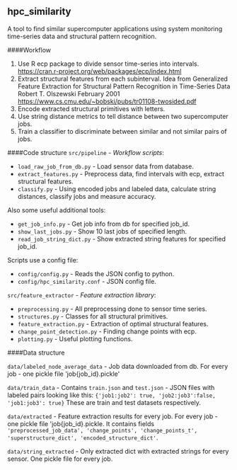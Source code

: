 ## hpc_similarity
A tool to find similar supercomputer applications using system monitoring time-series data and structural pattern recognition.


####Workflow
1. Use R ecp package to divide sensor time-series into intervals.
https://cran.r-project.org/web/packages/ecp/index.html
2. Extract structural features from each subinterval. Idea from Generalized Feature Extraction 
for Structural Pattern Recognition in Time-Series Data Robert T. Olszewski February 2001
https://www.cs.cmu.edu/~bobski/pubs/tr01108-twosided.pdf
3. Encode extracted structural primitives with letters. 
4. Use string distance metrics to tell distance between two supercomputer jobs.
5. Train a classifier to discriminate between similar and not similar pairs of jobs.


####Code structure
`src/pipeline` - *Workflow scripts*:
* `load_raw_job_from_db.py` - Load sensor data from database.
* `extract_features.py` - Preprocess data, find intervals with ecp, extract structural features.
* `classify.py` - Using encoded jobs and labeled data, calculate string distances, classify jobs and measure accuracy.

Also some useful additional tools:
* `get_job_info.py` - Get job info from db for specified job_id.
* `show_last_jobs.py` - Show 10 last jobs of specified length.
* `read_job_string_dict.py` - Show extracted string features for specified job_id.

Scripts use a config file:
* `config/config.py` - Reads the JSON config to python.
* `config/hpc_similarity.conf` - JSON config file.


`src/feature_extractor` - *Feature extraction library*:
* `preprocessing.py` - All preprocessing done to sensor time series.
* `structures.py` - Classes for all structural primitives.
* `feature_extraction.py` - Extraction of optimal structural features.
* `change_point_detection.py` - Finding change points with ecp.
* `plotting.py` - Useful plotting functions.


####Data structure

`data/labeled_node_average_data` - Job data downloaded from db. For every job - one pickle file 'job{job_id}.pickle'

`data/train_data` - Contains `train.json` and `test.json` - JSON files with labeled pairs looking like this:
`{'job1:job2': true, 'job2:job3':false, 'job1:job3': true}`
These are train and test datasets respectively.

`data/extracted` - Feature extraction results for every job. For every job - one pickle file 'job{job_id}.pickle.
It contains fields `'preprocessed_job_data', 'change_points', 'change_points_t', 'superstructure_dict', 'encoded_structure_dict'`.

`data/string_extracted` - Only extracted dict with extracted strings for every sensor. One pickle file for every job.